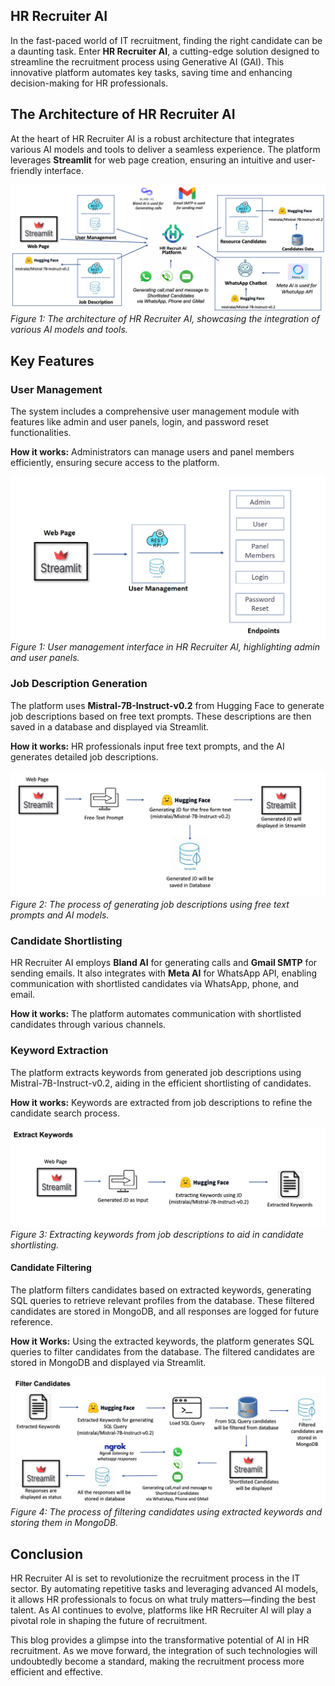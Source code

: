 ## **HR Recruiter AI**

In the fast-paced world of IT recruitment, finding the right candidate can be a daunting task. Enter **HR Recruiter AI**, a cutting-edge solution designed to streamline the recruitment process using Generative AI (GAI). This innovative platform automates key tasks, saving time and enhancing decision-making for HR professionals.

## **The Architecture of HR Recruiter AI**

At the heart of HR Recruiter AI is a robust architecture that integrates various AI models and tools to deliver a seamless experience. The platform leverages **Streamlit** for web page creation, ensuring an intuitive and user-friendly interface. 

![HR Recruiter AI Architecture](image.png)
*Figure 1: The architecture of HR Recruiter AI, showcasing the integration of various AI models and tools.*

## **Key Features**

### **User Management**
The system includes a comprehensive user management module with features like admin and user panels, 
login, and password reset functionalities.

**How it works:** Administrators can manage users and panel members efficiently, ensuring secure access to the platform.

![User Management](image-1.png)
*Figure 1: User management interface in HR Recruiter AI, highlighting admin and user panels.*


### **Job Description Generation**
The platform uses **Mistral-7B-Instruct-v0.2** from Hugging Face to generate job descriptions based on free text prompts. These descriptions are then saved in a database and displayed via Streamlit.

**How it works:** HR professionals input free text prompts, and the AI generates detailed job descriptions.

![Job Description Generation](image-2.png)
*Figure 2: The process of generating job descriptions using free text prompts and AI models.*


### **Candidate Shortlisting**
HR Recruiter AI employs **Bland AI** for generating calls and **Gmail SMTP** for sending emails. It also integrates with **Meta AI** for WhatsApp API, enabling communication with shortlisted candidates via WhatsApp, phone, and email.

**How it works:** The platform automates communication with shortlisted candidates through various channels.


### **Keyword Extraction** 
The platform extracts keywords from generated job descriptions using Mistral-7B-Instruct-v0.2, aiding in the efficient shortlisting of candidates.

**How it works:** Keywords are extracted from job descriptions to refine the candidate search process.

![Keyword Extraction](image-3.png)
*Figure 3: Extracting keywords from job descriptions to aid in candidate shortlisting.*
 
#### **Candidate Filtering** 
The platform filters candidates based on extracted keywords, generating SQL queries to retrieve relevant profiles from the database. These filtered candidates are stored in MongoDB, and all responses are logged for future reference.

**How it Works:** Using the extracted keywords, the platform generates SQL queries to filter candidates from the database. The filtered candidates are stored in MongoDB and displayed via Streamlit.

![Candidate Filtering](image-4.png)
*Figure 4: The process of filtering candidates using extracted keywords and storing them in MongoDB.*


## **Conclusion**
HR Recruiter AI is set to revolutionize the recruitment process in the IT sector. By automating repetitive tasks and leveraging advanced AI models, it allows HR professionals to focus on what truly matters—finding the best talent. As AI continues to evolve, platforms like HR Recruiter AI will play a pivotal role in shaping the future of recruitment.

This blog provides a glimpse into the transformative potential of AI in HR recruitment. As we move forward, the integration of such technologies will undoubtedly become a standard, making the recruitment process more efficient and effective.

